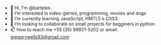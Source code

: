 - 👋 Hi, I’m @barteles
- 👀 I’m interested in video-games, programming, movies and dogs
- 🌱 I’m currently learning JavaScript, HMTL5 e CSS3.
- 💞️ I’m looking to collaborate on small projects for begginers in python.
- 📫 How to reach me +55 (35) 99921-5202 or email: gregorywells93@gmail.com

<!---
barteles/barteles is a ✨ special ✨ repository because its `README.md` (this file) appears on your GitHub profile.
You can click the Preview link to take a look at your changes.
--->
